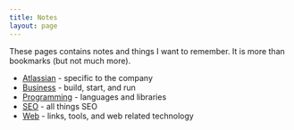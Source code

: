 ```yaml
---
title: Notes
layout: page
---
```


These pages contains notes and things I want to remember. It is more than bookmarks (but not much more).

* [Atlassian](atlassian.html) - specific to the company
* [Business](business.html) - build, start, and run
* [Programming](programming.html) - languages and libraries
* [SEO](seo.html) - all things SEO
* [Web](web.html) - links, tools, and web related technology
